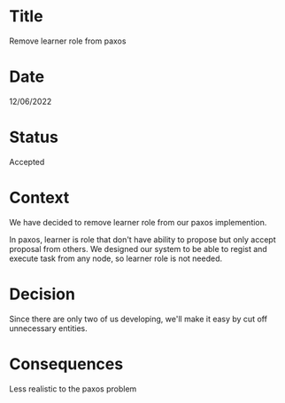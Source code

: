 # Title 
Remove learner role from paxos
# Date 
12/06/2022 
# Status 
Accepted 
# Context
We have decided to remove learner role from our paxos implemention.

In paxos, learner is role that don't have ability to propose but only accept proposal from others.
We designed our system to be able to regist and execute task from any node, so learner role is not needed.

# Decision 
Since there are only two of us developing, we'll make it easy by cut off unnecessary entities. 

# Consequences
Less realistic to the paxos problem